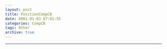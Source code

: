 ```yaml
---
layout: post
title: PositionCompCB
date: 0001-01-03 07:01:55
categories: CompCB
tags: Other
archive: true
---
```



------
